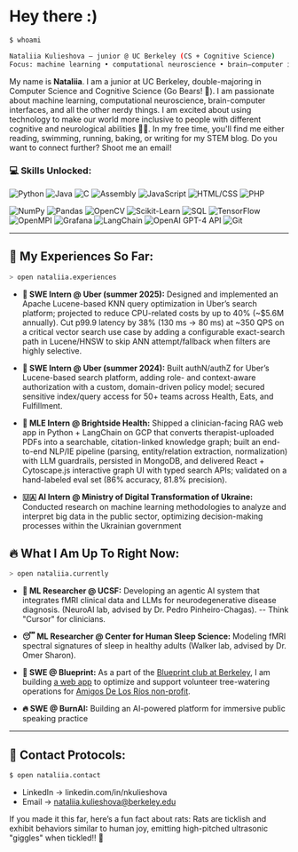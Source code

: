 # Hey there :)

```bash
$ whoami

Nataliia Kulieshova — junior @ UC Berkeley (CS + Cognitive Science)
Focus: machine learning • computational neuroscience • brain–computer interfaces
```

My name is **Nataliia**. I am a junior at UC Berkeley, double-majoring in Computer Science and Cognitive Science (Go Bears! 🐻). I am passionate about machine learning, computational neuroscience, brain-computer interfaces, and all the other nerdy things. I am excited about using technology to make our world more inclusive to people with different cognitive and neurological abilities 🧠✨. In my free time, you'll find me either reading, swimming, running, baking, or writing for my STEM blog. Do you want to connect further? Shoot me an email!

### 💻 Skills Unlocked:
![Python](https://img.shields.io/badge/-Python-3776AB?logo=python&logoColor=white&style=for-the-badge)
![Java](https://img.shields.io/badge/-Java-007396?logo=java&logoColor=white&style=for-the-badge)
![C](https://img.shields.io/badge/-C-A8B9CC?logo=c&logoColor=white&style=for-the-badge)
![Assembly](https://img.shields.io/badge/-Assembly-525252?logo=hackaday&logoColor=white&style=for-the-badge)
![JavaScript](https://img.shields.io/badge/-JavaScript-F7DF1E?logo=javascript&logoColor=black&style=for-the-badge)
![HTML/CSS](https://img.shields.io/badge/-HTML%2FCSS-E34F26?logo=html5&logoColor=white&style=for-the-badge)
![PHP](https://img.shields.io/badge/-PHP-777BB4?logo=php&logoColor=white&style=for-the-badge)

![NumPy](https://img.shields.io/badge/-NumPy-013243?logo=numpy&logoColor=white&style=for-the-badge)
![Pandas](https://img.shields.io/badge/-Pandas-150458?logo=pandas&logoColor=white&style=for-the-badge)
![OpenCV](https://img.shields.io/badge/-OpenCV-5C3EE8?logo=opencv&logoColor=white&style=for-the-badge)
![Scikit-Learn](https://img.shields.io/badge/-Scikit%20Learn-F7931E?logo=scikit-learn&logoColor=white&style=for-the-badge)
![SQL](https://img.shields.io/badge/-SQL-4479A1?logo=postgresql&logoColor=white&style=for-the-badge)
![TensorFlow](https://img.shields.io/badge/-TensorFlow-FF6F00?logo=tensorflow&logoColor=white&style=for-the-badge)
![OpenMPI](https://img.shields.io/badge/-OpenMPI-0072C6?style=for-the-badge)
![Grafana](https://img.shields.io/badge/-Grafana-F46800?logo=grafana&logoColor=white&style=for-the-badge)
![LangChain](https://img.shields.io/badge/-LangChain-2E86C1?logo=chain&logoColor=white&style=for-the-badge)
![OpenAI GPT-4 API](https://img.shields.io/badge/-OpenAI%20GPT--4%20API-412991?logo=openai&logoColor=white&style=for-the-badge)
![Git](https://img.shields.io/badge/-Git-F05032?logo=git&logoColor=white&style=for-the-badge)


---

## 🚀 My Experiences So Far:
```bash
> open nataliia.experiences
```
- **🚗 SWE Intern @ Uber (summer 2025):** Designed and implemented an Apache Lucene-based KNN query optimization in Uber’s search platform; projected to reduce CPU-related costs by up to 40% (~$5.6M annually). Cut p99.9 latency by 38% (130 ms → 80 ms) at ~350 QPS on a critical vector search use case by adding a configurable exact-search path in Lucene/HNSW to skip ANN attempt/fallback when filters are highly selective.
  
- **🚗 SWE Intern @ Uber (summer 2024):** Built authN/authZ for Uber’s Lucene-based search platform, adding role- and context-aware authorization with a custom, domain-driven policy model; secured sensitive index/query access for 50+ teams across Health, Eats, and Fulfillment.
  
- **🧠 MLE Intern @ Brightside Health:** Shipped a clinician-facing RAG web app in Python + LangChain on GCP that converts therapist-uploaded PDFs into a searchable, citation-linked knowledge graph; built an end-to-end NLP/IE pipeline (parsing, entity/relation extraction, normalization) with LLM guardrails, persisted in MongoDB, and delivered React + Cytoscape.js interactive graph UI with typed search APIs; validated on a hand-labeled eval set (86% accuracy, 81.8% precision).
  
- **🇺🇦 AI Intern @ Ministry of Digital Transformation of Ukraine:** Conducted research on machine learning methodologies to analyze and interpret big data in the public sector, optimizing decision-making processes within the Ukrainian government

## 🔥 What I Am Up To Right Now:
```bash
> open nataliia.currently
```
- **🏥 ML Researcher @ UCSF:** Developing an agentic AI system that integrates fMRI clinical data and LLMs for neurodegenerative disease diagnosis. (NeuroAI lab, advised by Dr. Pedro Pinheiro-Chagas). -- Think "Cursor" for clinicians. 
  
- **😴 ML Researcher @ Center for Human Sleep Science:** Modeling fMRI spectral signatures of sleep in healthy adults (Walker lab, advised by Dr. Omer Sharon). 
  
- **🌳 SWE @ Blueprint:** As a part of the [Blueprint club at Berkeley](https://calblueprint.org/), I am building [a web app](https://github.com/calblueprint/amigos-de-los-rios) to optimize and support volunteer tree-watering operations for [Amigos De Los Ríos non-profit](https://amigosdelosrios.org/).
  
- **🔥 SWE @ BurnAI:** Building an AI-powered platform for immersive public speaking practice
---

## 📡 Contact Protocols:
```bash
$ open nataliia.contact
```
- LinkedIn -> linkedin.com/in/nkulieshova
- Email -> nataliia.kulieshova@berkeley.edu

If you made it this far, here’s a fun fact about rats:
Rats are ticklish and exhibit behaviors similar to human joy, emitting high-pitched ultrasonic "giggles" when tickled!! 🐀
